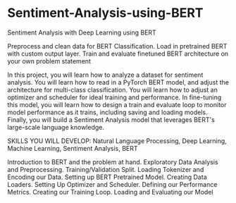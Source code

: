 # Sentiment-Analysis-using-BERT
Sentiment Analysis with Deep Learning using BERT

Preprocess and clean data for BERT Classification.
 Load in pretrained BERT with custom output layer.
 Train and evaluate finetuned BERT architecture on your own problem statement

In this project, you will learn how to analyze
a dataset for sentiment analysis. You will 
learn how to read in a PyTorch BERT model, and
adjust the architecture for multi-class 
classification. You will learn how to adjust 
an optimizer and scheduler for ideal training 
and performance. In fine-tuning this model, you 
will learn how to design a train and evaluate 
loop to monitor model performance as it trains, 
including saving and loading models. Finally, 
you will build a Sentiment Analysis model that
leverages BERT's large-scale language knowledge.

SKILLS YOU WILL DEVELOP:
Natural Language Processing,
Deep Learning,
Machine Learning,
Sentiment Analysis,
BERT

Introduction to BERT and the problem at hand.
Exploratory Data Analysis and Preprocessing.
Training/Validation Split.
Loading Tokenizer and Encoding our Data.
Setting up BERT Pretrained Model.
Creating Data Loaders.
Setting Up Optimizer and Scheduler.
Defining our Performance Metrics.
Creating our Training Loop.
Loading and Evaluating our Model
